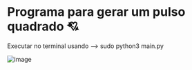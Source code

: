 # Programa para gerar um pulso quadrado 💘
Executar no terminal usando --> sudo python3 main.py

![image](https://user-images.githubusercontent.com/23614860/121351988-c0ff3380-c902-11eb-9f93-a5bcf677e8b8.png)
